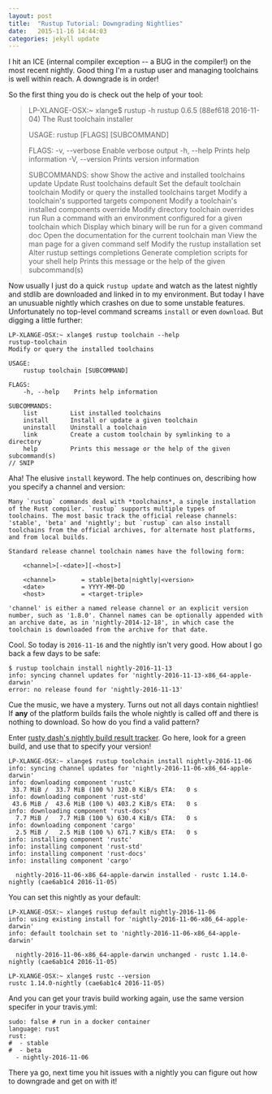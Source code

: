 ```yaml
---
layout: post
title:  "Rustup Tutorial: Downgrading Nightlies"
date:   2015-11-16 14:44:03
categories: jekyll update
---
```


I hit an ICE (internal compiler exception -- a BUG in the compiler!) on the most recent nightly. Good thing I'm a rustup user and managing toolchains is well within reach. A downgrade is in order!

So the first thing you do is check out the help of your tool:

> LP-XLANGE-OSX:~ xlange$ rustup -h
> rustup 0.6.5 (88ef618 2016-11-04)
> The Rust toolchain installer
> 
> USAGE:
>     rustup [FLAGS] [SUBCOMMAND]
> 
> FLAGS:
>     -v, --verbose    Enable verbose output
>     -h, --help       Prints help information
>     -V, --version    Prints version information
> 
> SUBCOMMANDS:
>     show           Show the active and installed toolchains
>     update         Update Rust toolchains
>     default        Set the default toolchain
>     toolchain      Modify or query the installed toolchains
>     target         Modify a toolchain's supported targets
>     component      Modify a toolchain's installed components
>     override       Modify directory toolchain overrides
>     run            Run a command with an environment configured for a given toolchain
>     which          Display which binary will be run for a given command
>     doc            Open the documentation for the current toolchain
>     man            View the man page for a given command
>     self           Modify the rustup installation
>     set            Alter rustup settings
>     completions    Generate completion scripts for your shell
>     help           Prints this message or the help of the given subcommand(s)

Now usually I just do a quick `rustup update` and watch as the latest nightly and stdlib are downloaded and
linked in to my environment. But today I have an unusuable nightly which crashes on due to some unstable
features. Unfortunately no top-level command screams `install` or even `download`. But digging a little further:


    LP-XLANGE-OSX:~ xlange$ rustup toolchain --help
    rustup-toolchain
    Modify or query the installed toolchains

    USAGE:
        rustup toolchain [SUBCOMMAND]

    FLAGS:
        -h, --help    Prints help information

    SUBCOMMANDS:
        list         List installed toolchains
        install      Install or update a given toolchain
        uninstall    Uninstall a toolchain
        link         Create a custom toolchain by symlinking to a directory
        help         Prints this message or the help of the given subcommand(s)
    // SNIP


Aha! The elusive `install` keyword. The help continues on, describing how you specify a channel and version:

    Many `rustup` commands deal with *toolchains*, a single installation
    of the Rust compiler. `rustup` supports multiple types of
    toolchains. The most basic track the official release channels:
    'stable', 'beta' and 'nightly'; but `rustup` can also install
    toolchains from the official archives, for alternate host platforms,
    and from local builds.

    Standard release channel toolchain names have the following form:

        <channel>[-<date>][-<host>]

        <channel>       = stable|beta|nightly|<version>
        <date>          = YYYY-MM-DD
        <host>          = <target-triple>

    'channel' is either a named release channel or an explicit version
    number, such as '1.8.0'. Channel names can be optionally appended with
    an archive date, as in 'nightly-2014-12-18', in which case the
    toolchain is downloaded from the archive for that date.

Cool. So today is `2016-11-16` and the nightly isn't very good. How about I go back a few days to be safe:

    $ rustup toolchain install nightly-2016-11-13
    info: syncing channel updates for 'nightly-2016-11-13-x86_64-apple-darwin'
    error: no release found for 'nightly-2016-11-13'

Cue the music, we have a mystery. Turns out not all days contain nightlies! If **any** of the platform builds
fails the whole nightly is called off and there is nothing to download. So how do you find a valid pattern?

Enter [rusty dash's nightly build result tracker](http://rusty-dash.com/nightlies). Go here, look for a green
build, and use that to specify your version!

    LP-XLANGE-OSX:~ xlange$ rustup toolchain install nightly-2016-11-06
    info: syncing channel updates for 'nightly-2016-11-06-x86_64-apple-darwin'
    info: downloading component 'rustc'
     33.7 MiB /  33.7 MiB (100 %) 320.0 KiB/s ETA:   0 s
    info: downloading component 'rust-std'
     43.6 MiB /  43.6 MiB (100 %) 403.2 KiB/s ETA:   0 s
    info: downloading component 'rust-docs'
      7.7 MiB /   7.7 MiB (100 %) 630.4 KiB/s ETA:   0 s
    info: downloading component 'cargo'
      2.5 MiB /   2.5 MiB (100 %) 671.7 KiB/s ETA:   0 s
    info: installing component 'rustc'
    info: installing component 'rust-std'
    info: installing component 'rust-docs'
    info: installing component 'cargo'

      nightly-2016-11-06-x86_64-apple-darwin installed - rustc 1.14.0-nightly (cae6ab1c4 2016-11-05)

You can set this nightly as your default:

    LP-XLANGE-OSX:~ xlange$ rustup default nightly-2016-11-06
    info: using existing install for 'nightly-2016-11-06-x86_64-apple-darwin'
    info: default toolchain set to 'nightly-2016-11-06-x86_64-apple-darwin'

      nightly-2016-11-06-x86_64-apple-darwin unchanged - rustc 1.14.0-nightly (cae6ab1c4 2016-11-05)

    LP-XLANGE-OSX:~ xlange$ rustc --version
    rustc 1.14.0-nightly (cae6ab1c4 2016-11-05)

And you can get your travis build working again, use the same version specifer in your travis.yml:

    sudo: false # run in a docker container
    language: rust
    rust:
    #  - stable
    #  - beta
      - nightly-2016-11-06

There ya go, next time you hit issues with a nightly you can figure out how to downgrade and get on with it!
